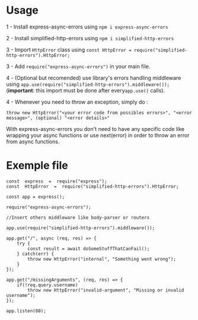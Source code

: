 # Usage

1 - Install express-async-errors using `npm i express-async-errors`

2 - Install simplified-http-errors using `npm i simplified-http-errors`

3 - Import `HttpError` class using `const HttpError = require("simplified-http-errors").HttpError;`

3 - Add `require("express-async-errors")` in your main file.

4 - (Optional but recomended) use library's errors handling middleware using `app.use(require("simplified-http-errors").middleware());` (**important**: this import must be done after every`app.use()` calls).

4 - Whenever you need to throw an exception, simply do :

    throw new HttpError("<your error code from possibles errors>", "<error message>", (optional) "<error details>"

With express-async-errors you don't need to have any specific code like wrapping your async functions or use next(error) in order to throw an error from async functions.

# Exemple file

    const  express  =  require("express");
    const  HttpError  =  require("simplified-http-errors").HttpError;
    
    const app = express();
    
    require("express-async-errors");
    
    //Insert others middleware like body-parser or routers
    
    app.use(require("simplified-http-errors").middleware());
    
    app.get("/", async (req, res) => {
	    try {
			const result = await doSomeStuffThatCanFail();
		} catch(err) {
			throw new HttpError("internal", "Something went wrong");
		}
    });
    
    app.get("/missingArguments", (req, res) => {
	    if(!req.query.username)
		    throw new HttpError("invalid-argument", "Missing or invalid username");
    });

    app.listen(80);
